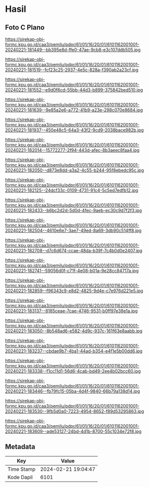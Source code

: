 # Hasil

## Foto C Plano

https://sirekap-obj-formc.kpu.go.id/caa3/pemilu/pdpr/61/01/16/20/01/6101162001001-20240221-181449--bb395e8d-ffe0-47ae-9cb8-e3c107ddb505.jpg

https://sirekap-obj-formc.kpu.go.id/caa3/pemilu/pdpr/61/01/16/20/01/6101162001001-20240221-181519--fcf23c25-2937-4e5c-828a-f390ab2a23cf.jpg

https://sirekap-obj-formc.kpu.go.id/caa3/pemilu/pdpr/61/01/16/20/01/6101162001001-20240221-181552--e9d0f6cd-55bb-44d3-b899-375842bed510.jpg

https://sirekap-obj-formc.kpu.go.id/caa3/pemilu/pdpr/61/01/16/20/01/6101162001001-20240221-181639--9e85a2e6-a772-41b9-a23e-298c070e8684.jpg

https://sirekap-obj-formc.kpu.go.id/caa3/pemilu/pdpr/61/01/16/20/01/6101162001001-20240221-181937--450e48c5-64a3-43f2-9cd9-2038bace982b.jpg

https://sirekap-obj-formc.kpu.go.id/caa3/pemilu/pdpr/61/01/16/20/01/6101162001001-20240221-182014--15772277-2f94-443d-afec-8b3aeec8faa4.jpg

https://sirekap-obj-formc.kpu.go.id/caa3/pemilu/pdpr/61/01/16/20/01/6101162001001-20240221-182050--d873e8dd-a3a2-4c55-b244-95f8ebedc95c.jpg

https://sirekap-obj-formc.kpu.go.id/caa3/pemilu/pdpr/61/01/16/20/01/6101162001001-20240221-182125--24dcf33c-0109-4731-91c4-5c5ed7edfb12.jpg

https://sirekap-obj-formc.kpu.go.id/caa3/pemilu/pdpr/61/01/16/20/01/6101162001001-20240221-182433--b6bc2d2d-5d0d-4fec-9aeb-ec30c9d7f2f3.jpg

https://sirekap-obj-formc.kpu.go.id/caa3/pemilu/pdpr/61/01/16/20/01/6101162001001-20240221-182504--4610e6e7-3ae7-49ed-8a69-3db90c514ff8.jpg

https://sirekap-obj-formc.kpu.go.id/caa3/pemilu/pdpr/61/01/16/20/01/6101162001001-20240221-182708--d7c6d674-ccae-48da-b39f-7c4b0d0e2407.jpg

https://sirekap-obj-formc.kpu.go.id/caa3/pemilu/pdpr/61/01/16/20/01/6101162001001-20240221-182741--59056d0f-c71f-4e08-b01a-9e28cc84717a.jpg

https://sirekap-obj-formc.kpu.go.id/caa3/pemilu/pdpr/61/01/16/20/01/6101162001001-20240221-182859--f96343c9-e8d2-4825-9d4e-c7e976d221e5.jpg

https://sirekap-obj-formc.kpu.go.id/caa3/pemilu/pdpr/61/01/16/20/01/6101162001001-20240221-183137--8185ceae-7cae-4746-9531-b0ff97e38e1a.jpg

https://sirekap-obj-formc.kpu.go.id/caa3/pemilu/pdpr/61/01/16/20/01/6101162001001-20240221-183050--8b548ad6-e582-4d9c-937c-161f63e8aabb.jpg

https://sirekap-obj-formc.kpu.go.id/caa3/pemilu/pdpr/61/01/16/20/01/6101162001001-20240221-183237--cbdae9b7-4ba1-44ad-b354-e4f1e5b00dd6.jpg

https://sirekap-obj-formc.kpu.go.id/caa3/pemilu/pdpr/61/01/16/20/01/6101162001001-20240221-183338--f1cc11d1-56d6-4cab-bd49-2ee4b02bcc60.jpg

https://sirekap-obj-formc.kpu.go.id/caa3/pemilu/pdpr/61/01/16/20/01/6101162001001-20240221-183446--fb79fc15-05ba-4d4f-9840-66b79a138d14.jpg

https://sirekap-obj-formc.kpu.go.id/caa3/pemilu/pdpr/61/01/16/20/01/6101162001001-20240221-183530--9fb5d0a0-7223-4954-8652-f89d53295863.jpg

https://sirekap-obj-formc.kpu.go.id/caa3/pemilu/pdpr/61/01/16/20/01/6101162001001-20240221-183609--ade53127-24bd-4d1b-8700-55c1034e72f8.jpg


## Metadata

| Key        | Value               |
| ---------- | ------------------- |
| Time Stamp | 2024-02-21 19:04:47 |
| Kode Dapil | 6101                |



